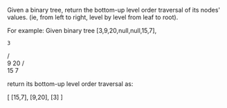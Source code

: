 Given a binary tree, return the bottom-up level order traversal of its nodes' values. (ie, from left to right, level by level from leaf to root).

For example:
Given binary tree [3,9,20,null,null,15,7],

    3
   / \
  9  20
    /  \
   15   7

return its bottom-up level order traversal as:

[
  [15,7],
  [9,20],
  [3]
]

